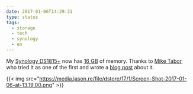 ```yaml
---
date: 2017-01-06T14:29:31
type: status
tags:
  - storage
  - tech
  - synology
  - en
---
```


My [Synology DS1815+](https://www.synology.com/en-global/products/DS1815+) now has [16 GB](https://www.alternate.de/Crucial/SO-DIMM-16GB-DDR3-1600-Mac-Kit-Arbeitsspeicher/html/product/1080357) of memory. Thanks to [Mike Tabor](https://miketabor.com/about/), who tried it as one of the first and wrote a [blog post](https://miketabor.com/how-to-upgrade-synology-ds1815-16gb-ram/) about it.

{{< img src="https://media.jason.re/file/dstore/17/1/Screen-Shot-2017-01-06-at-13.19.00.png" >}}
